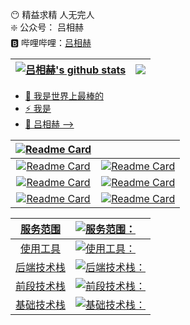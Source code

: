 😶 精益求精 人无完人<br/>
❇️ 公众号： 吕相赫<br/>
🅱️ 哔哩哔哩：<a href="https://space.bilibili.com/97070946" target="_blank">吕相赫

| <a href="https://github.com/lvxianghe" target="_blank"> <img align="center" src="https://github-readme-stats.vercel.app/api?username=lvxianghe&show_icons=true&theme=onedark&hide_border=true" alt="吕相赫's github stats" /> </a> | <a href="https://github.com/lvxianghe" target="_blank"><img align="center" src="https://github-readme-stats.vercel.app/api/top-langs/?username=lvxianghe&layout=compact&theme=onedark&hide_border=true" /></a> |
| :----------------------------------------------------------- | :----------------------------------------------------------- |



- 💬 我是世界上最棒的  
- ⚡ 我是
- 🤔 吕相赫 -->

| [![Readme Card](https://github-readme-stats.vercel.app/api/pin/?username=lvxianghe&repo=JourneyToGreatness&show_owner=false&theme=ambient_gradient)](https://github.com/lvxianghe/JourneyToGreatness) |                                                              |
| :----------------------------------------------------------: | ------------------------------------------------------------ |
| [![Readme Card](https://github-readme-stats.vercel.app/api/pin/?username=lvxianghe&repo=System-Architecture-Design-Practices&show_owner=false&theme=rose)](https://github.com/lvxianghe/System-Architecture-Design-Practices) | [![Readme Card](https://github-readme-stats.vercel.app/api/pin/?username=lvxianghe&repo=Practical-Guides&show_owner=false&theme=rose)](https://github.com/lvxianghe/Practical-Guides) |
| [![Readme Card](https://github-readme-stats.vercel.app/api/pin/?username=lvxianghe&repo=front-end-scaffolding&show_owner=false&theme=ayu-mirage)](https://github.com/lvxianghe/front-end-scaffolding) | [![Readme Card](https://github-readme-stats.vercel.app/api/pin/?username=lvxianghe&repo=back-end-scaffolding&show_owner=false&theme=ayu-mirage)](https://github.com/lvxianghe/back-end-scaffolding) |
| [![Readme Card](https://github-readme-stats.vercel.app/api/pin/?username=lvxianghe&repo=xiaoxingbomei-front&show_owner=false&theme=material-palenight)](https://github.com/lvxianghe/xiaoxingbomei-front) | [![Readme Card](https://github-readme-stats.vercel.app/api/pin/?username=lvxianghe&repo=xiaoxingbomei-back&show_owner=false&theme=material-palenight)](https://github.com/lvxianghe/xiaoxingbomei-back) |


	
|  服务范围  | [![服务范围：](https://skillicons.dev/icons?i=windows,apple&theme=dark)](https://skillicons.dev) |
| :--------: | :----------------------------------------------------------- |
|  使用工具  | [![使用工具：](https://skillicons.dev/icons?i=idea,webstorm,vscode&theme=dark)](https://skillicons.dev) |
| 后端技术栈 | [![后端技术栈：](https://skillicons.dev/icons?i=java,spring,maven,mysql,redis,mongodb,kafka,elasticsearch,&theme=dark)](https://skillicons.dev) |
| 前段技术栈 | [![前段技术栈：](https://skillicons.dev/icons?i=js,vue,react,nodejs,ts,npm,pnpm&theme=dark)](https://skillicons.dev) |
| 基础技术栈 | [![基础技术栈：](https://skillicons.dev/icons?i=git,nginx,jenkins,docker,kubernetes&theme=dark)](https://skillicons.dev) |


